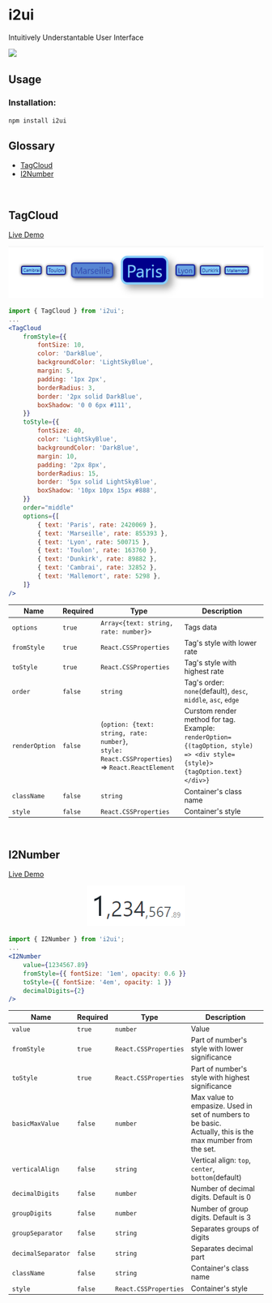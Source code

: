 # i2ui

Intuitively Understantable User Interface

<a href="https://www.npmjs.com/package/i2ui">
    <img src="https://nodei.co/npm/i2ui.png?mini=true">
</a>

## Usage

### Installation:

```jsx
npm install i2ui
```

## Glossary

-   [TagCloud](#tagcloud)
-   [I2Number](#i2number)

<br/>

## TagCloud

<a href="http://i2ui.com/#tagcloud" target="_blank">Live Demo</a>

<div align="center">
    <img style="width:579px" src='./images/tag-cloud.png'>
</div>

```jsx
import { TagCloud } from 'i2ui';
...
<TagCloud
    fromStyle={{
        fontSize: 10,
        color: 'DarkBlue',
        backgroundColor: 'LightSkyBlue',
        margin: 5,
        padding: '1px 2px',
        borderRadius: 3,
        border: '2px solid DarkBlue',
        boxShadow: '0 0 6px #111',
    }}
    toStyle={{
        fontSize: 40,
        color: 'LightSkyBlue',
        backgroundColor: 'DarkBlue',
        margin: 10,
        padding: '2px 8px',
        borderRadius: 15,
        border: '5px solid LightSkyBlue',
        boxShadow: '10px 10px 15px #888',
    }}
    order="middle"
    options={[
        { text: 'Paris', rate: 2420069 },
        { text: 'Marseille', rate: 855393 },
        { text: 'Lyon', rate: 500715 },
        { text: 'Toulon', rate: 163760 },
        { text: 'Dunkirk', rate: 89882 },
        { text: 'Cambrai', rate: 32852 },
        { text: 'Mallemort', rate: 5298 },
    ]}
/>
```

| Name           | Required | Type                                                                                                     | Description                                                                                                                    |
| -------------- | -------- | -------------------------------------------------------------------------------------------------------- | ------------------------------------------------------------------------------------------------------------------------------ |
| `options`      | `true`   | `Array<{text: string, rate: number}>`                                                                    | Tags data                                                                                                                      |
| `fromStyle`    | `true`   | `React.CSSProperties`                                                                                    | Tag's style with lower rate                                                                                                    |
| `toStyle`      | `true`   | `React.CSSProperties`                                                                                    | Tag's style with highest rate                                                                                                  |
| `order`        | `false`  | `string`                                                                                                 | Tag's order: `none`(default), `desc`, `middle`, `asc`, `edge`                                                                  |
| `renderOption` | `false`  | (`option: {text: string, rate: number}`,<br/> `style: React.CSSProperties`)<br/> => `React.ReactElement` | Curstom render method for tag. Example: <br> `renderOption={(tagOption, style) => <div style={style}>{tagOption.text} </div>}` |
| `className`    | `false`  | `string`                                                                                                 | Container's class name                                                                                                         |
| `style`        | `false`  | `React.CSSProperties`                                                                                    | Container's style                                                                                                              |

<br/>

## I2Number

<a href="http://i2ui.com/#i2number" target="_blank">Live Demo</a>

<div align="center">
    <img style="width:194px" src='./images/i2-number.png'>
</div>

```jsx
import { I2Number } from 'i2ui';
...
<I2Number
    value={1234567.89}
    fromStyle={{ fontSize: '1em', opacity: 0.6 }}
    toStyle={{ fontSize: '4em', opacity: 1 }}
    decimalDigits={2}
/>
```

| Name               | Required | Type                  | Description                                                                                                     |
| ------------------ | -------- | --------------------- | --------------------------------------------------------------------------------------------------------------- |
| `value`            | `true`   | `number`              | Value                                                                                                           |
| `fromStyle`        | `true`   | `React.CSSProperties` | Part of number's style with lower significance                                                                  |
| `toStyle`          | `true`   | `React.CSSProperties` | Part of number's style with highest significance                                                                |
| `basicMaxValue`    | `false`  | `number`              | Max value to empasize. Used in set of numbers to be basic. <br/> Actually, this is the max mumber from the set. |
| `verticalAlign`    | `false`  | `string`              | Vertical align: `top`, `center`, `bottom`(default)                                                              |
| `decimalDigits`    | `false`  | `number`              | Number of decimal digits. Default is 0                                                                          |
| `groupDigits`      | `false`  | `number`              | Number of group digits. Default is 3                                                                            |
| `groupSeparator`   | `false`  | `string`              | Separates groups of digits                                                                                      |
| `decimalSeparator` | `false`  | `string`              | Separates decimal part                                                                                          |
| `className`        | `false`  | `string`              | Container's class name                                                                                          |
| `style`            | `false`  | `React.CSSProperties` | Container's style                                                                                               |
